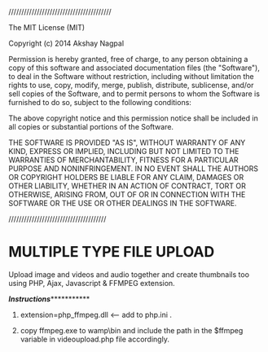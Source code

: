 ////////////////////////////////////////

The MIT License (MIT)

Copyright (c) 2014 Akshay Nagpal

Permission is hereby granted, free of charge, to any person obtaining a copy
of this software and associated documentation files (the "Software"), to deal
in the Software without restriction, including without limitation the rights
to use, copy, modify, merge, publish, distribute, sublicense, and/or sell
copies of the Software, and to permit persons to whom the Software is
furnished to do so, subject to the following conditions:

The above copyright notice and this permission notice shall be included in all
copies or substantial portions of the Software.

THE SOFTWARE IS PROVIDED "AS IS", WITHOUT WARRANTY OF ANY KIND, EXPRESS OR
IMPLIED, INCLUDING BUT NOT LIMITED TO THE WARRANTIES OF MERCHANTABILITY,
FITNESS FOR A PARTICULAR PURPOSE AND NONINFRINGEMENT. IN NO EVENT SHALL THE
AUTHORS OR COPYRIGHT HOLDERS BE LIABLE FOR ANY CLAIM, DAMAGES OR OTHER
LIABILITY, WHETHER IN AN ACTION OF CONTRACT, TORT OR OTHERWISE, ARISING FROM,
OUT OF OR IN CONNECTION WITH THE SOFTWARE OR THE USE OR OTHER DEALINGS IN THE
SOFTWARE.

//////////////////////////////////////



MULTIPLE TYPE FILE UPLOAD
=================

Upload image and videos and audio together and create thumbnails too using PHP, Ajax, Javascript &amp; FFMPEG extension.


***********Instructions**********************

1.  extension=php_ffmpeg.dll   <-- add to php.ini .

2. copy ffmpeg.exe to wamp\bin and include the path in the $ffmpeg variable in videoupload.php file accordingly.
